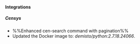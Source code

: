 
#### Integrations
##### Censys
- %%Enhanced cen-search command with pagination%%
- Updated the Docker image to: *demisto/python:2.7.18.24066*.
